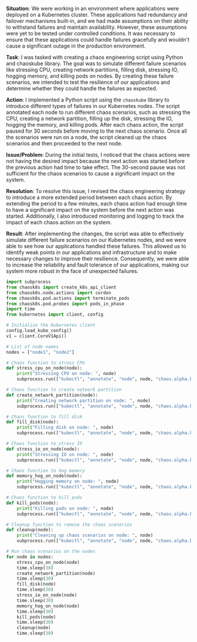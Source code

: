 **Situation**: We were working in an environment where applications were deployed on a Kubernetes cluster. These applications had redundancy and failover mechanisms built-in, and we had made assumptions on their ability to withstand failures and maintain availability. However, these assumptions were yet to be tested under controlled conditions. It was necessary to ensure that these applications could handle failures gracefully and wouldn't cause a significant outage in the production environment.

**Task**: I was tasked with creating a chaos engineering script using Python and chaoskube library. The goal was to simulate different failure scenarios like stressing CPU, creating network partitions, filling disk, stressing IO, hogging memory, and killing pods on nodes. By creating these failure scenarios, we intended to test the resilience of our applications and determine whether they could handle the failures as expected.

**Action**: I implemented a Python script using the `chaoskube` library to introduce different types of failures in our Kubernetes nodes. The script annotated each node to run different chaos scenarios, such as stressing the CPU, creating a network partition, filling up the disk, stressing the IO, hogging the memory, and killing pods. After each chaos action, the script paused for 30 seconds before moving to the next chaos scenario. Once all the scenarios were run on a node, the script cleaned up the chaos scenarios and then proceeded to the next node.

**Issue/Problem**: During the initial tests, I noticed that the chaos actions were not having the desired impact because the next action was started before the previous action had time to take effect. The 30-second pause was not sufficient for the chaos scenarios to cause a significant impact on the system.

**Resolution**: To resolve this issue, I revised the chaos engineering strategy to introduce a more extended period between each chaos action. By extending the period to a few minutes, each chaos action had enough time to have a significant impact on the system before the next action was started. Additionally, I also introduced monitoring and logging to track the impact of each chaos action on the system.

**Result**: After implementing the changes, the script was able to effectively simulate different failure scenarios on our Kubernetes nodes, and we were able to see how our applications handled these failures. This allowed us to identify weak points in our applications and infrastructure and to make necessary changes to improve their resilience. Consequently, we were able to increase the reliability and fault tolerance of our applications, making our system more robust in the face of unexpected failures.



```python
import subprocess
from chaosk8s import create_k8s_api_client
from chaosk8s.node.actions import cordon
from chaosk8s.pod.actions import terminate_pods
from chaosk8s.pod.probes import pods_in_phase
import time
from kubernetes import client, config

# Initialize the Kubernetes client
config.load_kube_config()
v1 = client.CoreV1Api()

# List of node names
nodes = ["node1", "node2"]

# Chaos function to stress CPU
def stress_cpu_on_node(node):
    print("Stressing CPU on node: ", node)
    subprocess.run(["kubectl", "annotate", "node", node, "chaos.alpha.kubernetes.io/daemonset=chaos-cpu-stress"])

# Chaos function to create network partition
def create_network_partition(node):
    print("Creating network partition on node: ", node)
    subprocess.run(["kubectl", "annotate", "node", node, "chaos.alpha.kubernetes.io/daemonset=chaos-network-partition"])

# Chaos function to fill disk
def fill_disk(node):
    print("Filling disk on node: ", node)
    subprocess.run(["kubectl", "annotate", "node", node, "chaos.alpha.kubernetes.io/daemonset=chaos-disk-fill"])

# Chaos function to stress IO
def stress_io_on_node(node):
    print("Stressing IO on node: ", node)
    subprocess.run(["kubectl", "annotate", "node", node, "chaos.alpha.kubernetes.io/daemonset=chaos-io-stress"])

# Chaos function to hog memory
def memory_hog_on_node(node):
    print("Hogging memory on node: ", node)
    subprocess.run(["kubectl", "annotate", "node", node, "chaos.alpha.kubernetes.io/daemonset=chaos-memory-hog"])

# Chaos function to kill pods
def kill_pods(node):
    print("Killing pods on node: ", node)
    subprocess.run(["kubectl", "annotate", "node", node, "chaos.alpha.kubernetes.io/daemonset=chaos-pod-kill"])

# Cleanup function to remove the chaos scenarios
def cleanup(node):
    print("Cleaning up chaos scenarios on node: ", node)
    subprocess.run(["kubectl", "annotate", "node", node, "chaos.alpha.kubernetes.io/daemonset-"])

# Run chaos scenarios on the nodes
for node in nodes:
    stress_cpu_on_node(node)
    time.sleep(30)
    create_network_partition(node)
    time.sleep(30)
    fill_disk(node)
    time.sleep(30)
    stress_io_on_node(node)
    time.sleep(30)
    memory_hog_on_node(node)
    time.sleep(30)
    kill_pods(node)
    time.sleep(30)
    cleanup(node)
    time.sleep(30)
```